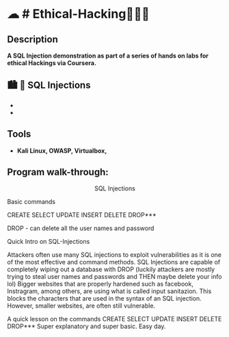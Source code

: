 <h1> ☁ # Ethical-Hacking👨🏿‍💻 </h1>


<h2> Description</h2>
<b>A SQL Injection demonstration as part of a series of hands on labs for ethical Hackings via Coursera.</b>
<br />


<h2>🏙 💉 SQL Injections  </h2>

- <b></b> 
- <b></b>

<h2>Tools</h2>

- <b>Kali Linux, OWASP, Virtualbox, </b>

<h2>Program walk-through:</h2>

<p align="center">
  SQL Injections

Basic commands

CREATE SELECT UPDATE INSERT DELETE DROP***

DROP - can delete all the user names and password

Quick Intro on SQL-Injections 

Attackers often use many SQL injections to exploit vulnerabilities as it is one of the most effective and command methods. 
SQL Injections are capable of completely wiping out a database with DROP (luckily attackers are mostly trying to steal user names and passwords and THEN maybe delete your info lol) Bigger websites that are properly hardened such as facebook, Instragram, among others, 
are using what is called input sanitazion. This blocks the characters that are used in the syntax of an SQL injection. However, smaller websites, are often still vulnerable.

A quick lesson on the commands 
CREATE SELECT UPDATE INSERT DELETE DROP***
Super explanatory and super basic. Easy day.



<img></img>


</p>

<!--
 ```diff
- text in red
+ text in green
! text in orange
# text in gray
@@ text in purple (and bold)@@
```
--!>
